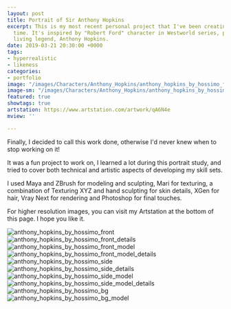 ```yaml
---
layout: post
title: Portrait of Sir Anthony Hopkins
excerpt: This is my most recent personal project that I've been creating in my free
  time. It's inspired by "Robert Ford" character in Westworld series, played by the
  living legend, Anthony Hopkins.
date: 2019-03-21 20:30:00 +0000
tags:
- hyperrealistic
- likeness
categories:
- portfolio
image: "/images/Characters/Anthony_Hopkins/anthony_hopkins_by_hossimo_front.jpg"
image-sm: "/images/Characters/Anthony_Hopkins/anthony_hopkins_by_hossimo_front.jpg"
featured: true
showtags: true
artstation: https://www.artstation.com/artwork/qA6N4e
mview: ''

---
```

Finally, I decided to call this work done, otherwise I'd never knew when to stop working on it!

It was a fun project to work on, I learned a lot during this portrait study, and tried to cover both technical and artistic aspects of developing my skill sets.

I used Maya and ZBrush for modeling and sculpting, Mari for texturing, a combination of Texturing XYZ and hand sculpting for skin details, XGen for hair, Vray Next for rendering and Photoshop for final touches.

For higher resolution images, you can visit my Artstation at the bottom of this page. I hope you like it.

<img src="/images/Characters/Anthony_Hopkins/anthony_hopkins_by_hossimo_front.jpg" alt="anthony_hopkins_by_hossimo_front" class="responsive">

<img src="/images/Characters/Anthony_Hopkins/anthony_hopkins_by_hossimo_front_details.jpg" alt="anthony_hopkins_by_hossimo_front_details" class="responsive">

<img src="/images/Characters/Anthony_Hopkins/anthony_hopkins_by_hossimo_front_model.jpg" alt="anthony_hopkins_by_hossimo_front_model" class="responsive">

<img src="/images/Characters/Anthony_Hopkins/anthony_hopkins_by_hossimo_front_model_details.jpg" alt="anthony_hopkins_by_hossimo_front_model_details" class="responsive">

<img src="/images/Characters/Anthony_Hopkins/anthony_hopkins_by_hossimo_side.jpg" alt="anthony_hopkins_by_hossimo_side" class="responsive">

<img src="/images/Characters/Anthony_Hopkins/anthony_hopkins_by_hossimo_side_details.jpg" alt="anthony_hopkins_by_hossimo_side_details" class="responsive">

<img src="/images/Characters/Anthony_Hopkins/anthony_hopkins_by_hossimo_side_model.jpg" alt="anthony_hopkins_by_hossimo_side_model" class="responsive">

<img src="/images/Characters/Anthony_Hopkins/anthony_hopkins_by_hossimo_side_model_details.jpg" alt="anthony_hopkins_by_hossimo_side_model_details" class="responsive">

<img src="/images/Characters/Anthony_Hopkins/anthony_hopkins_by_hossimo_bg.jpg" alt="anthony_hopkins_by_hossimo_bg" class="responsive">

<img src="/images/Characters/Anthony_Hopkins/anthony_hopkins_by_hossimo_bg_model.jpg" alt="anthony_hopkins_by_hossimo_bg_model" class="responsive">